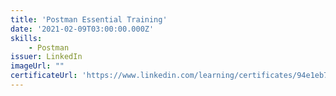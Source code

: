 ```yaml
---
title: 'Postman Essential Training'
date: '2021-02-09T03:00:00.000Z'
skills:
    - Postman
issuer: LinkedIn
imageUrl: ""
certificateUrl: 'https://www.linkedin.com/learning/certificates/94e1eb74cd1405ebef46bbcc7aa53c70cb87abec5ce96ad783218b5d4ebda0d3?trk=backfilled_certificate'
---
```

